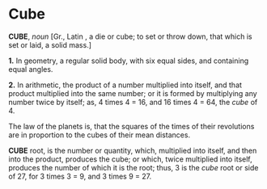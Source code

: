 # Cube

**CUBE**, _noun_ \[Gr., Latin , a die or cube; to set or throw down, that which is set or laid, a solid mass.\]

**1.** In geometry, a regular solid body, with six equal sides, and containing equal angles.

**2.** In arithmetic, the product of a number multiplied into itself, and that product multiplied into the same number; or it is formed by multiplying any number twice by itself; as, 4 times 4 = 16, and 16 times 4 = 64, the _cube_ of 4.

The law of the planets is, that the squares of the times of their revolutions are in proportion to the cubes of their mean distances.

**CUBE** root, is the number or quantity, which, multiplied into itself, and then into the product, produces the cube; or which, twice multiplied into itself, produces the number of which it is the root; thus, 3 is the _cube_ root or side of 27, for 3 times 3 = 9, and 3 times 9 = 27.